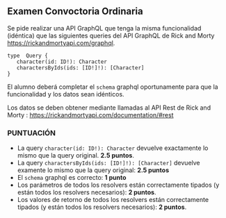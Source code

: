 
## Examen Convoctoria Ordinaria	

Se pide realizar una API GraphQL que tenga la misma funcionalidad (idéntica) que las siguientes queries del API GraphQL de Rick and Morty https://rickandmortyapi.com/graphql.
```
type  Query {
   character(id: ID!): Character
   charactersByIds(ids: [ID!]!): [Character]
}
```
El alumno deberá completar el `schema` graphql oportunamente para que la funcionalidad y los datos sean idénticos.

Los datos se deben obtener mediante llamadas al API Rest de Rick and Morty : https://rickandmortyapi.com/documentation/#rest

### PUNTUACIÓN

 - La query `character(id: ID!): Character` devuelve exactamente lo mismo que la query original. **2.5 puntos**.
 - La query `charactersByIds(ids: [ID!]!): [Character]` devuelve examente lo mismo que la query original: **2.5 puntos**
 - El `schema` graphql es correcto: **1 punto**
 - Los parámetros de todos los resolvers están correctamente tipados (y están todos los resolvers necesarios): **2 puntos**.
 - Los valores de retorno de todos los resolvers están correctamente tipados (y están todos los resolvers necesarios): **2 puntos**.
